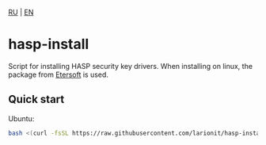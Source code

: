 [RU] | [EN]

[EN]: https://github.com/larionit/hasp-install/blob/dev/README.md
[RU]: https://github.com/larionit/hasp-install/blob/dev/ru/README.md

# hasp-install

Script for installing HASP security key drivers. When installing on linux, the package from [Etersoft](https://wiki.etersoft.ru/HASP) is used.

## Quick start

Ubuntu:

``` bash
bash <(curl -fsSL https://raw.githubusercontent.com/larionit/hasp-install/dev/setup.sh)
```